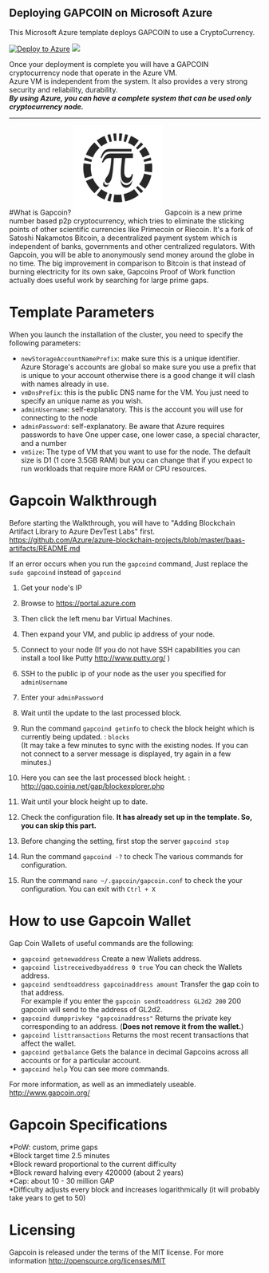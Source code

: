 ## Deploying GAPCOIN on Microsoft Azure ##

This Microsoft Azure template deploys GAPCOIN to use a CryptoCurrency.

[![Deploy to Azure](http://azuredeploy.net/deploybutton.png)](https://portal.azure.com/#create/Microsoft.Template/uri/https%3A%2F%2Fraw.githubusercontent.com%2FAzure%2Fazure-quickstart-templates%2Fmaster%2Fgapcoin-blockchain-ubuntu%2Fazuredeploy.json)
<a href="http://armviz.io/#/?load=https%3A%2F%2Fraw.githubusercontent.com%2FAzure%2Fazure-quickstart-templates%2Fmaster%2Fgapcoin-blockchain-ubuntu%2Fazuredeploy.json" target="_blank">
    <img src="http://armviz.io/visualizebutton.png"/>
</a>



Once your deployment is complete you will have a GAPCOIN cryptocurrency node that operate in the Azure VM.<br>
Azure VM is independent from the system. It also provides a very strong security and reliability, durability.<br>
***By using Azure, you can have a complete system that can be used only cryptocurrency node.***

----------


#What is Gapcoin?
![Gapcoin](https://raw.githubusercontent.com/Azure/azure-quickstart-templates/master/gapcoin-blockchain-ubuntu/images/gap-logo.png)
Gapcoin is a new prime number based p2p cryptocurrency, which tries to eliminate the sticking points of other scientific currencies like Primecoin or Riecoin. 
It's a fork of Satoshi Nakamotos Bitcoin, a decentralized payment system which is independent of banks, governments and other centralized regulators. 
With Gapcoin, you will be able to anonymously send money around the globe in no time.
The big improvement in comparison to Bitcoin is that instead of burning electricity for its own sake, Gapcoins Proof of Work function actually does useful work by searching for large prime gaps.
# Template Parameters
When you launch the installation of the cluster, you need to specify the following parameters:<br>
* `newStorageAccountNamePrefix`: make sure this is a unique identifier. Azure Storage's accounts are global so make sure you use a prefix that is unique to your account otherwise there is a good change it will clash with names already in use.<br>
* `vmDnsPrefix`: this is the public DNS name for the VM. You just need to specify an unique name as you wish.<br>
* `adminUsername`: self-explanatory. This is the account you will use for connecting to the node<br>
* `adminPassword`: self-explanatory. Be aware that Azure requires passwords to have One upper case, one lower case, a special character, and a number<br>
* `vmSize`: The type of VM that you want to use for the node. The default size is D1 (1 core 3.5GB RAM) but you can change that if you expect to run workloads that require more RAM or CPU resources.<br>

# Gapcoin Walkthrough
Before starting the Walkthrough, you will have to "Adding Blockchain Artifact Library to Azure DevTest Labs" first.<br>
https://github.com/Azure/azure-blockchain-projects/blob/master/baas-artifacts/README.md

If an error occurs when you run the `gapcoind` command, Just replace the `sudo gapcoind` instead of `gapcoind`

1. Get your node's IP
 1. Browse to https://portal.azure.com
 2. Then click the left menu bar Virtual Machines.
 3. Then expand your VM, and public ip address of your node.

2. Connect to your node (If you do not have SSH capabilities you can install a tool like Putty http://www.putty.org/ )
 1. SSH to the public ip of your node as the user you specified for `adminUsername`
 2. Enter your `adminPassword`

3. Wait until the update to the last processed block.
 1. Run the command `gapcoind getinfo` to check the block height which is currently being updated. : `blocks` <br>
     (It may take a few minutes to sync with the existing nodes. If you can not connect to a server message is displayed, try again in a few minutes.)
 2. Here you can see the last processed block height. : http://gap.coinia.net/gap/blockexplorer.php
 3. Wait until your block height up to date.

4. Check the configuration file. **It has already set up in the template. So, you can skip this part.**
 1. Before changing the setting, first stop the server `gapcoind stop`
 2. Run the command `gapcoind -?` to check The various commands for configuration.
 3. Run the command `nano ~/.gapcoin/gapcoin.conf` to check the your configuration. You can exit with `Ctrl + X`

# How to use Gapcoin Wallet
Gap Coin Wallets of useful commands are the following:<br>
 * `gapcoind getnewaddress` Create a new Wallets address.<br>
 * `gapcoind listreceivedbyaddress 0 true` You can check the Wallets address.<br>
 * `gapcoind sendtoaddress gapcoinaddress amount` Transfer the gap coin to that address.<br>
   For example if you enter the `gapcoin sendtoaddress GL2d2 200` 200 gapcoin will send to the address of GL2d2.<br>
 * `gapcoind dumpprivkey "gapcoinaddress"` Returns the private key corresponding to an address. (**Does not remove it from the wallet.**)<br>
 * `gapcoind listtransactions` Returns the most recent transactions that affect the wallet.<br>
 * `gapcoind getbalance` Gets the balance in decimal Gapcoins across all accounts or for a particular account.<br>
 * `gapcoind help` You can see more commands.

For more information, as well as an immediately useable.<br>
http://www.gapcoin.org/

# Gapcoin Specifications
 *PoW: custom, prime gaps<br>
 *Block target time 2.5 minutes<br>
 *Block reward proportional to the current difficulty<br>
 *Block reward halving every 420000 (about 2 years)<br>
 *Cap: about 10 - 30 million GAP<br>
 *Difficulty adjusts every block and increases logarithmically (it will probably take years to get to 50)<br>

# Licensing
Gapcoin is released under the terms of the MIT license. For more information http://opensource.org/licenses/MIT